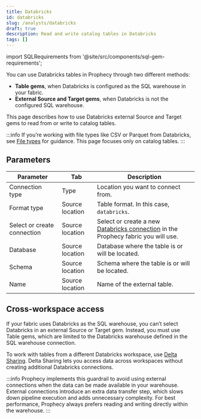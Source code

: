 ```yaml
---
title: Databricks
id: databricks
slug: /analysts/databricks
draft: true
description: Read and write catalog tables in Databricks
tags: []
---
```


import SQLRequirements from '@site/src/components/sql-gem-requirements';

<SQLRequirements
  execution_engine="Prophecy Automate"
  sql_package_name=""
  sql_package_version=""
/>

You can use Databricks tables in Prophecy through two different methods:

- **Table gems**, when Databricks is configured as the SQL warehouse in your fabric.
- **External Source and Target gems**, when Databricks is not the configured SQL warehouse.

This page describes how to use Databricks external Source and Target gems to read from or write to catalog tables.

:::info
If you’re working with file types like CSV or Parquet from Databricks, see [File types](/analysts/file-types) for guidance. This page focuses only on catalog tables.
:::

## Parameters

| Parameter                   | Tab             | Description                                                                                                                                          |
| --------------------------- | --------------- | ---------------------------------------------------------------------------------------------------------------------------------------------------- |
| Connection type             | Type            | Location you want to connect from.                                                                                                                   |
| Format type                 | Source location | Table format. In this case, `databricks`.                                                                                                            |
| Select or create connection | Source location | Select or create a new [Databricks connection](/administration/fabrics/prophecy-fabrics/connections/databricks) in the Prophecy fabric you will use. |
| Database                    | Source location | Database where the table is or will be located.                                                                                                      |
| Schema                      | Source location | Schema where the table is or will be located.                                                                                                        |
| Name                        | Source location | Name of the external table.                                                                                                                          |

## Cross-workspace access

If your fabric uses Databricks as the SQL warehouse, you can’t select Databricks in an external Source or Target gem. Instead, you must use Table gems, which are limited to the Databricks warehouse defined in the SQL warehouse connection.

To work with tables from a different Databricks workspace, use [Delta Sharing](https://docs.databricks.com/aws/en/delta-sharing/). Delta Sharing lets you access data across workspaces without creating additional Databricks connections.

:::info
Prophecy implements this guardrail to avoid using external connections when the data can be made available in your warehouse. External connections introduce an extra data transfer step, which slows down pipeline execution and adds unnecessary complexity. For best performance, Prophecy always prefers reading and writing directly within the warehouse.
:::
